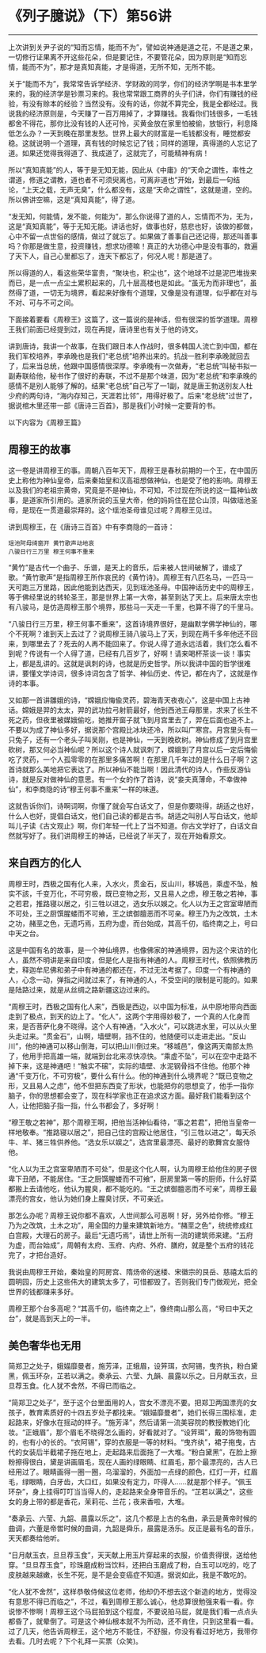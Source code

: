 # 《列子臆说》（下）第56讲

------

上次讲到关尹子说的“知而忘情，能而不为”，譬如说神通是道之花，不是道之果，一切修行证果离不开这些花朵，但是要记住，不要管花朵，因为原则是“知而忘情，能而不为”，那才是真知真能，才是得道，无所不知，无所不能。

关于“能而不为”，我常常告诉学经济、学财政的同学，你们的经济学啊是书本里学来的，我的经济学是钞票习来的。我也常常跟工商界的头子们讲，你们有赚钱的经验，有没有赊本的经验？当然没有。没有的话，你就不算完全，我是全都经过。我说我的经济原则是，今天赚了一百万用掉了，才算赚钱。我看你们钱很多，一毛钱都舍不得花，那你比没有钱的人还可怜，买黄金放在家里怕被偷，放银行，利息降低怎么办？一天到晚在那里发愁。世界上最大的财富是一毛钱都没有，睡觉都安稳。这就说明一个道理，真有钱的时候忘记了钱；同样的道理，真得道的人忘记了道。如果还觉得我得道了、我成道了，这就完了，可能精神有病！

所以“真知真能”的人，等于是无知无能，因此从《中庸》的“天命之谓性，率性之谓道，修道之谓教，道也者不可须臾离也，可离非道也”开始，到最后一句结论，“上天之载，无声无臭”，什么都没有，这是“天命之谓性”，这就是道，空的。所以佛讲空嘛，这是“真知真能”，得了道。

“发无知，何能情，发不能，何能为”，那么你说得了道的人，忘情而不为，无为，这是“真知真能”，等于无知无能。讲话也好，做事也好，慈悲也好，该做的都做，心中不留一点世俗的感情，做过了就忘了。如果做了善事自己还记得，那还叫善事吗？你那是做生意，投资赚钱，想求功德嘛！真正的大功德心中是没有事的，救遍了天下人，自己心里都忘了，连天下都忘了，何况人呢！那是道了。

所以得道的人，看这些荣华富贵，“聚块也，积尘也”，这个地球不过是泥巴堆拢来而已，是一点一点尘土累积起来的，几十层高楼也是如此。“虽无为而非理也”，虽然得了道，一切无为境界，看起来好像有个道理，又像是没有道理，似乎都在对与不对、可与不可之间。

下面接着要看《周穆王》这篇了，这一篇说的是神话，但有很深的哲学道理。周穆王我们前面已经提到过，现在再提，唐诗里也有关于他的诗文。

讲到唐诗，我讲一个故事，在我们跟日本人作战时，很多韩国人流亡到中国，都在我们军校培养，李承晚也是我们“老总统”培养出来的。抗战一胜利李承晚就回去了，后来当总统，他跟中国感情很深厚。李承晚有一次做寿，“老总统”叫秘书拟一副寿联给他，秘书作了很好的寿联，不过不是那个味道，因为“老总统”和李承晚的感情不是别人能够了解的。结果“老总统”自己写了一1副，就是唐王勃送别友人杜少府的两句诗，“海内存知己，天涯若比邻”，用得好极了。后来“老总统”过世了，据说棺木里还带一部《唐诗三百首》，那是我们小时候一定要背的书。

以下内容为《周穆王篇》

## 周穆王的故事

这一卷是讲周穆王的事。周朝八百年天下，周穆王是春秋前期的一个王，在中国历史上称他为神仙皇帝，后来秦始皇和汉高祖想做神仙，也是受了他的影响。周穆王以及我们的老祖宗黄帝，究竟是不是神仙，不可知，不过现在所说的这一篇神仙故事，是道家所引用的。道家所说的玉皇大帝，他的妈妈住在昆仑山顶，叫做瑶池圣母，是现在一贯道最崇拜的。这个瑶池圣母谁见过呢？周穆王见过。

讲到周穆王，在《唐诗三百首》中有李商隐的一首诗：

```
瑶池阿母绮窗开 黄竹歌声动地哀
八骏日行三万里 穆王何事不重来
```

“黄竹”是古代一个曲子、乐谱，是天上的音乐，后来被人世间破解了，谱成了歌。“黄竹歌声”是指周穆王所作哀民的《黄竹诗》。周穆王有八匹名马，一匹马一天可跑三万里路，因此他能到达西天，见到瑶池圣母。中国神话历史中的周穆王，等于佛经里说的转轮圣王，那是世界上第一大帝，甚至到达了天上。后来唐太宗也有八骏马，是仿造周穆王那个境界，那些马一天走一千里，也算不得了的千里马。

“八骏日行三万里，穆王何事不重来”，这首诗境界很好，是幽默学佛学神仙的，哪个不死啊？谁到天上去过了？说周穆王骑八骏马上了天，到现在两千多年他还不回来，到哪里去了？死去的人再不能回来了。你说人得了道永远活着，我们怎么看不到呢？传说有一个人得了道，已经有几百岁了，好啊！请来喝杯茶谈一谈！事实上，都是乱讲的。这就是讽刺的诗，也就是历史哲学。所以我讲中国的哲学很难讲，要懂文学诗词，很多诗词包含了哲学、神仙历史、传记，都在内了，这就是作诗的本事。

又如那一首讲雛娥的诗，“嫦娥应悔偸灵药，碧海青天夜夜心”，这是中国上古神话。嫦娥是羿的太太，羿的武功拉弓射箭最好，他到西池王母那里，求来了长生不死之药，但夜里被媒娥偷吃，她推开窗子就飞到月宫里去了，羿在后面也追不上。不要以为成了神仙多好，据说那个宫殿比冰块还冷，所以叫广寒宫。月宫里头有一只兔子，还有一个老头子叫吴刚，也是神仙，一天到晚砍树。神仙修成了到月宫里砍树，那又何必当神仙呢？所以这个诗人就讽刺了，嫦娥到了月宫以后一定后悔偷吃了灵药，一个人孤零零的在那里多痛苦啊！在那里几千年过的是什么日子啊？这首诗就那么美地把它表达了。所以神仙不能当啊！因此清代的诗人，作些反游仙诗，就是反对做神仙的意思。有一个女的作了首诗，说“妾夫真薄命，不幸做神仙”，和李商隐的诗“穆王何事不重来”一样的味道。

这就告诉你们，诗啊词啊，你懂了就会写白话文了，但是你要晓得，胡适之也好，什么人也好，提倡白话文，他们自己读的都是古书。胡适之叫别人写白话文，他却叫儿子读《古文观止》啊，你们年轻一代上了当不知道。你古文学好了，白话文自然就写好了。我们讲周穆王的神话，已经说了半天了，现在开始看原文。

## 来自西方的化人

周穆王时，西极之国有化人来，入水火，贯金石，反山川，移城邑，乘虚不坠，触实不該，千变万化，不可穷极，既已变物之形，又且易人之虑，穆王敬之若神，事之若君，推路寝以居之，引三牲以进之，选女乐以娛之。化人以为王之宫室卑陋而不可处，王之厨馔腥蝼而不可飨，王之嫔御膻恶而不可亲。穆王乃为之改筑，土木之功，赭垩之色，无遗巧焉，五府为虚，而台始成，其高千仞，临终南之上，号曰中天之台。

这是中国有名的故事，是一个神仙境界，也像佛家的神通境界，因为这个来访的化人，虽然不明讲是来自印度，但是化人是指有神通的人。周穆王时代，依照佛教历史，释迦牟尼佛和弟子中有神通的都还在，不过无法考据了。印度一个有神通的人，心念一动，弹指之间就过来了，有神通的人，不受空间的限制是可能的。如果是陆路过来，就是从丝绸之路新疆这边过来的。

“周穆王时，西极之国有化人来”，西极是西边，以中国为标准，从中原地带向西面走到了极点，到天的边上了。“化人”，这两个字用得妙极了，一个真的人化身而来，是否菩萨化身不晓得。这个人有神通，“入水火”，可以跳进水里，可以从火里头走过来。“贯金石”，山啊，墙壁啊，挡不住的，他随便可以走进走出。“反山川”，他的神通可以移山倒海，可以把山川倒过来。“移城邑”，像这两天南部太热了，他用手把高雄一端，就端到台北来凉快凉快。“乘虚不坠”，可以在空中走路不掉下来，这是神通吧！“触实不磙”，实际的墙壁、水泥钢骨挡不住他。他那个神通“千变万化，不可穷极”，要什么有什么。他的神通到什么境界呢？“既已变物之形，又且易人之虑”，他不但把东西变了形状，也能把你的思想变了，他手一指你脑子，你的思想都会变了，现在科学家也正在追求这方面。最好我们能看到这个人，让他把脑子指一指，什么书都会了，多好啊！

“穆王敬之若神”，那个周穆王啊，把他当活神仙看待，“事之若君”，把他当皇帝一样地敬奉。“推路寝以居之”，把自己住的宫殿让他居住，“引三牲以进之”，每天杀牛、羊、猪三牲供养他。“选女乐以娱之”，选宫里最漂亮、最好的歌舞宫女服侍他。

“化人以为王之宫室卑陋而不可处”，但是这个化人啊，认为周穆王给他住的房子很卑下丑陋，不能居住。“王之厨馔腥蝼而不可飨”，厨房里第一等的厨师，什么好菜都搬上去请他吃，他认为腥臭，都不能吃的。“王之嫔御膻恶而不可亲”，周穆王最漂亮的宫女，他认为她们身上腥臭讨厌，不可亲近。

那怎么办呢？周穆王说你都不喜欢，人世间那么可恶啊！好，另外给你修。“穆王乃为之改筑，土木之功”，用全国的力量来建筑新地方。“赭垩之色”，统统修成红白宫殿，大理石的房子。最后“无遗巧焉”，请世上所有一流的建筑师来建。“五府为虚，而台始成”，周朝有太府、玉府、内府、外府、膳府，就是整个五府的钱花完了，才把台造好。

我说由周穆王开始，秦始皇的阿房宫、隋炀帝的迷楼、宋徽宗的艮岳、慈禧太后的圆明园，历史上这些伟大的建筑太多了，可惜都毁了。否则我们专门做观光，把全世界的钱都赚来多好。

周穆王那个台多高呢？“其高千仞，临终南之上”，像终南山那么高，“号曰中天之台”，就是高到天上的一半。

## 美色奢华也无用

简郑卫之处子，娥媌靡曼者，施芳泽，正蛾眉，设笄珥，衣阿锡，曳齐执，粉白黛黑，佩玉环杂，芷若以满之。奏承云、六莹、九韻、晨露以乐之。日月献玉衣，旦旦荐玉食。化人犹不舍然，不得已而临之。

“简郑卫之处子”，至于这个台里面用的人，宫女不漂亮不要。把郑卫两国漂亮的女孩子，教育素质好的十四五岁处子都找来。“娥媌靡曼者”，她们长得三围标准，走起路来，好像水在摇动的样子。“施芳泽”，然后请第一流美容院的教授教她们化妆。“正蛾眉”，那个眉毛不晓得怎么画的，好看就对了。“设笄珥”，戴的饰物有圆的，也有小的长的。“衣阿锡”，穿的衣服是一等的材料。“曳齐纨”，裙子拖曳，古代的女装后半截裙子拖在地上，走起路来后面拖了一大堆。“粉白黛黑”，在脸上擦粉擦得很白，黛是讲画眉毛，现在人画的绿眼睛、红眉毛，那个最漂亮的，古人已经用过了。眼睛画得一圈一圈，乌溜溜的，外面加一点绿的颜色，红灯一开，红眉毛，绿眼睛，白牙齿，大口红，如果没有定力，吓得人……就是那个样子。“佩玉环杂”，身上挂得叮叮当当得人的，走起路来全身带音乐的。“芷若以满之”，这些女的身上带的都是香花，茉莉花、兰花；夜来香啦，大堆。

“奏承云、六莹、九韶、晨露以乐之”，这几个都是上古的名曲，承云是黄帝时候的曲调，六董是帝喾时候的曲调，九韶是舜乐，晨露是汤乐。反正是最有名的音乐，天天都奏给他听。

“日月献玉衣，旦旦荐玉食”，天天献上用玉片穿起来的衣服，价值贵得很，送给他穿。“旦旦荐玉食”，珍珠磨成粉当饮料，还把白玉磨成了粉，白玉可以吃的，吃了皮肤越来越嫩，长生不死，是不是会变癌症不知道。据说如此，我是不敢吃的。

“化人犹不舍然”，这样恭敬侍候这位老师，他却仍不想去这个新造的地方，觉得没有意思不得已而临之”，不过，看到周穆王那么诚心，他总算很勉强来看一看。你说惨不惨啊！周穆王这个马屁拍到这个程度，不要说拍马屁，就是我们看一点点头都昏了，就晕倒了。可是这个神仙根本就不为所动，还不肯住，只到这里看一看。过了几天，他告诉周穆王，这个地方不能住，不舒服，你没有看过好地方，我带你去看。几时去呢？下个礼拜一买票（众笑)。